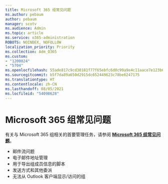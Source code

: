 ```yaml
---
title: Microsoft 365 组常见问题
ms.author: pebaum
author: pebaum
manager: scotv
ms.audience: Admin
ms.topic: article
ms.service: o365-administration
ROBOTS: NOINDEX, NOFOLLOW
localization_priority: Priority
ms.collection: Adm_O365
ms.custom:
- "1200024"
- "5704"
ms.openlocfilehash: 55ade817c9cd30181f77f65ebfc6d0c99a9e4c11aace7e123b6bf7e09fe516c2
ms.sourcegitcommit: b5f7da89a650d2915dc652449623c78be6247175
ms.translationtype: HT
ms.contentlocale: zh-CN
ms.lasthandoff: 08/05/2021
ms.locfileid: "54098628"
---
```

# <a name="microsoft-365-groups-faq"></a>Microsoft 365 组常见问题

有关与 Microsoft 365 组相关的首要管理任务，请参阅 **[Microsoft 365 组常见问题](https://aka.ms/M365GroupsFAQ)**。

- 邮件流问题
- 电子邮件地址管理
- 用于导出组成员信息的脚本
- 发送方式和其他委派
- 无法从 Outlook 客户端显示/访问的组